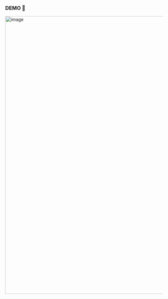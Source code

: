 ### DEMO 🌠

<img width="886" alt="image" src="https://github.com/user-attachments/assets/f6842d4d-6e20-492b-88b7-70458b672d6d" />


